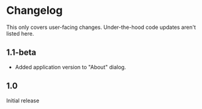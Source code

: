 # Changelog

This only covers user-facing changes. Under-the-hood code updates aren't listed
here.

## 1.1-beta

- Added application version to "About" dialog.

## 1.0

Initial release
